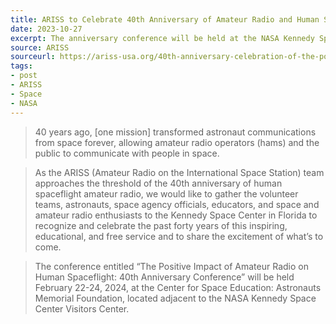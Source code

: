 ```yaml
---
title: ARISS to Celebrate 40th Anniversary of Amateur Radio and Human Spaceflight
date: 2023-10-27
excerpt: The anniversary conference will be held at the NASA Kennedy Space Center in February.
source: ARISS
sourceurl: https://ariss-usa.org/40th-anniversary-celebration-of-the-positive-impact-of-amateur-radio-on-human-spaceflight/
tags:
- post
- ARISS
- Space
- NASA
---
```

> 40 years ago, [one mission] transformed astronaut communications from space forever, allowing amateur radio operators (hams) and the public to communicate with people in space.

> As the ARISS (Amateur Radio on the International Space Station) team approaches the threshold of the 40th anniversary of human spaceflight amateur radio, we would like to gather the volunteer teams, astronauts, space agency officials, educators, and space and amateur radio enthusiasts to the Kennedy Space Center in Florida to recognize and celebrate the past forty years of this inspiring, educational, and free service and to share the excitement of what’s to come. 

> The conference entitled “The Positive Impact of Amateur Radio on Human Spaceflight: 40th Anniversary Conference” will be held February 22-24, 2024, at the Center for Space Education: Astronauts Memorial Foundation, located adjacent to the NASA Kennedy Space Center Visitors Center. 
